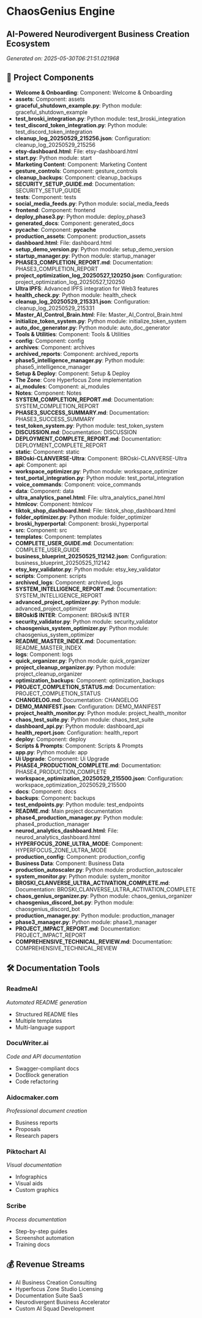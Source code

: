 # ChaosGenius Engine
## AI-Powered Neurodivergent Business Creation Ecosystem

*Generated on: 2025-05-30T06:21:51.021968*

## 🎯 Project Components

- **Welcome & Onboarding**: Component: Welcome & Onboarding
- **assets**: Component: assets
- **graceful_shutdown_example.py**: Python module: graceful_shutdown_example
- **test_broski_integration.py**: Python module: test_broski_integration
- **test_discord_token_integration.py**: Python module: test_discord_token_integration
- **cleanup_log_20250529_215256.json**: Configuration: cleanup_log_20250529_215256
- **etsy-dashboard.html**: File: etsy-dashboard.html
- **start.py**: Python module: start
- **Marketing Content**: Component: Marketing Content
- **gesture_controls**: Component: gesture_controls
- **cleanup_backups**: Component: cleanup_backups
- **SECURITY_SETUP_GUIDE.md**: Documentation: SECURITY_SETUP_GUIDE
- **tests**: Component: tests
- **social_media_feeds.py**: Python module: social_media_feeds
- **frontend**: Component: frontend
- **deploy_phase3.py**: Python module: deploy_phase3
- **generated_docs**: Component: generated_docs
- **__pycache__**: Component: __pycache__
- **production_assets**: Component: production_assets
- **dashboard.html**: File: dashboard.html
- **setup_demo_version.py**: Python module: setup_demo_version
- **startup_manager.py**: Python module: startup_manager
- **PHASE3_COMPLETION_REPORT.md**: Documentation: PHASE3_COMPLETION_REPORT
- **project_optimization_log_20250527_120250.json**: Configuration: project_optimization_log_20250527_120250
- **Ultra IPFS**: Advanced IPFS integration for Web3 features
- **health_check.py**: Python module: health_check
- **cleanup_log_20250529_215331.json**: Configuration: cleanup_log_20250529_215331
- **Master_AI_Control_Brain.html**: File: Master_AI_Control_Brain.html
- **initialize_token_system.py**: Python module: initialize_token_system
- **auto_doc_generator.py**: Python module: auto_doc_generator
- **Tools & Utilities**: Component: Tools & Utilities
- **config**: Component: config
- **archives**: Component: archives
- **archived_reports**: Component: archived_reports
- **phase5_intelligence_manager.py**: Python module: phase5_intelligence_manager
- **Setup & Deploy**: Component: Setup & Deploy
- **The Zone**: Core Hyperfocus Zone implementation
- **ai_modules**: Component: ai_modules
- **Notes**: Component: Notes
- **SYSTEM_COMPLETION_REPORT.md**: Documentation: SYSTEM_COMPLETION_REPORT
- **PHASE3_SUCCESS_SUMMARY.md**: Documentation: PHASE3_SUCCESS_SUMMARY
- **test_token_system.py**: Python module: test_token_system
- **DISCUSSION.md**: Documentation: DISCUSSION
- **DEPLOYMENT_COMPLETE_REPORT.md**: Documentation: DEPLOYMENT_COMPLETE_REPORT
- **static**: Component: static
- **BROski-CLANVERSE-Ultra**: Component: BROski-CLANVERSE-Ultra
- **api**: Component: api
- **workspace_optimizer.py**: Python module: workspace_optimizer
- **test_portal_integration.py**: Python module: test_portal_integration
- **voice_commands**: Component: voice_commands
- **data**: Component: data
- **ultra_analytics_panel.html**: File: ultra_analytics_panel.html
- **htmlcov**: Component: htmlcov
- **tiktok_shop_dashboard.html**: File: tiktok_shop_dashboard.html
- **folder_optimizer.py**: Python module: folder_optimizer
- **broski_hyperportal**: Component: broski_hyperportal
- **src**: Component: src
- **templates**: Component: templates
- **COMPLETE_USER_GUIDE.md**: Documentation: COMPLETE_USER_GUIDE
- **business_blueprint_20250525_112142.json**: Configuration: business_blueprint_20250525_112142
- **etsy_key_validator.py**: Python module: etsy_key_validator
- **scripts**: Component: scripts
- **archived_logs**: Component: archived_logs
- **SYSTEM_INTELLIGENCE_REPORT.md**: Documentation: SYSTEM_INTELLIGENCE_REPORT
- **advanced_project_optimizer.py**: Python module: advanced_project_optimizer
- **BROski$ INTER**: Component: BROski$ INTER
- **security_validator.py**: Python module: security_validator
- **chaosgenius_system_optimizer.py**: Python module: chaosgenius_system_optimizer
- **README_MASTER_INDEX.md**: Documentation: README_MASTER_INDEX
- **logs**: Component: logs
- **quick_organizer.py**: Python module: quick_organizer
- **project_cleanup_organizer.py**: Python module: project_cleanup_organizer
- **optimization_backups**: Component: optimization_backups
- **PROJECT_COMPLETION_STATUS.md**: Documentation: PROJECT_COMPLETION_STATUS
- **CHANGELOG.md**: Documentation: CHANGELOG
- **DEMO_MANIFEST.json**: Configuration: DEMO_MANIFEST
- **project_health_monitor.py**: Python module: project_health_monitor
- **chaos_test_suite.py**: Python module: chaos_test_suite
- **dashboard_api.py**: Python module: dashboard_api
- **health_report.json**: Configuration: health_report
- **deploy**: Component: deploy
- **Scripts & Prompts**: Component: Scripts & Prompts
- **app.py**: Python module: app
- **Ui Upgrade**: Component: Ui Upgrade
- **PHASE4_PRODUCTION_COMPLETE.md**: Documentation: PHASE4_PRODUCTION_COMPLETE
- **workspace_optimization_20250529_215500.json**: Configuration: workspace_optimization_20250529_215500
- **docs**: Component: docs
- **backups**: Component: backups
- **test_endpoints.py**: Python module: test_endpoints
- **README.md**: Main project documentation
- **phase4_production_manager.py**: Python module: phase4_production_manager
- **neurod_analytics_dashboard.html**: File: neurod_analytics_dashboard.html
- **HYPERFOCUS_ZONE_ULTRA_MODE**: Component: HYPERFOCUS_ZONE_ULTRA_MODE
- **production_config**: Component: production_config
- **Business Data**: Component: Business Data
- **production_autoscaler.py**: Python module: production_autoscaler
- **system_monitor.py**: Python module: system_monitor
- **BROSKI_CLANVERSE_ULTRA_ACTIVATION_COMPLETE.md**: Documentation: BROSKI_CLANVERSE_ULTRA_ACTIVATION_COMPLETE
- **chaos_genius_organizer.py**: Python module: chaos_genius_organizer
- **chaosgenius_discord_bot.py**: Python module: chaosgenius_discord_bot
- **production_manager.py**: Python module: production_manager
- **phase3_manager.py**: Python module: phase3_manager
- **PROJECT_IMPACT_REPORT.md**: Documentation: PROJECT_IMPACT_REPORT
- **COMPREHENSIVE_TECHNICAL_REVIEW.md**: Documentation: COMPREHENSIVE_TECHNICAL_REVIEW

## 🛠️ Documentation Tools

### ReadmeAI
*Automated README generation*

- Structured README files
- Multiple templates
- Multi-language support

### DocuWriter.ai
*Code and API documentation*

- Swagger-compliant docs
- DocBlock generation
- Code refactoring

### Aidocmaker.com
*Professional document creation*

- Business reports
- Proposals
- Research papers

### Piktochart AI
*Visual documentation*

- Infographics
- Visual aids
- Custom graphics

### Scribe
*Process documentation*

- Step-by-step guides
- Screenshot automation
- Training docs

## 💰 Revenue Streams

- AI Business Creation Consulting
- Hyperfocus Zone Studio Licensing
- Documentation Suite SaaS
- Neurodivergent Business Accelerator
- Custom AI Squad Development
